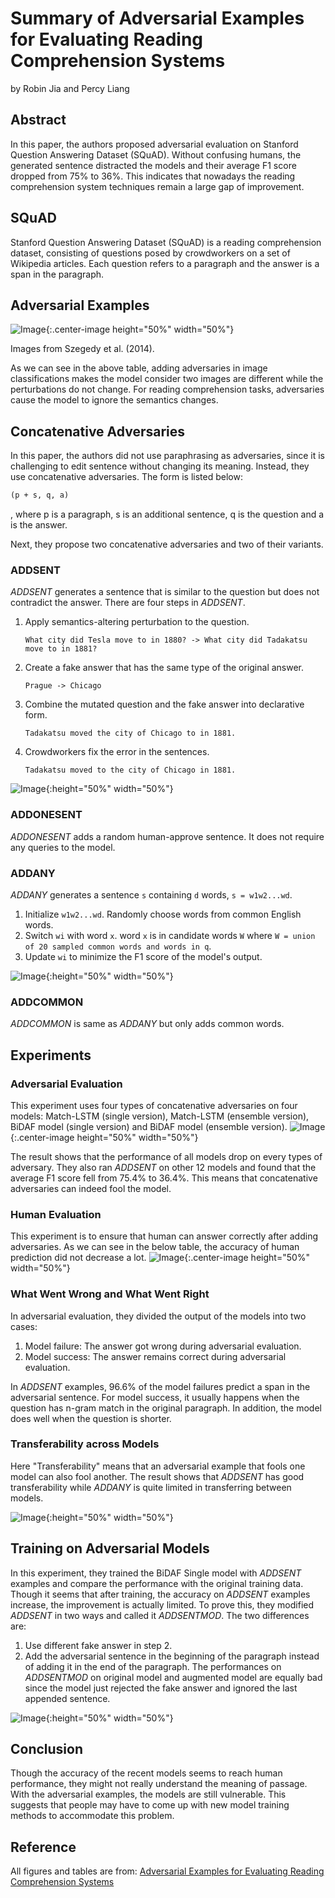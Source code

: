 # Summary of Adversarial Examples for Evaluating Reading Comprehension Systems
 by Robin Jia and Percy Liang

## Abstract
In this paper, the authors proposed adversarial evaluation on Stanford Question Answering Dataset (SQuAD). Without confusing humans, the generated sentence distracted the models and their average F1 score dropped from 75% to 36%. This indicates that nowadays
the reading comprehension system techniques remain a large gap of improvement.

## SQuAD
Stanford Question Answering Dataset (SQuAD) is a reading comprehension dataset, consisting of questions posed by crowdworkers on a set of Wikipedia articles. Each question refers to a paragraph and the answer is a span in the paragraph.

## Adversarial Examples
![Image](/examples.png){:.center-image height="50%" width="50%"}

Images from Szegedy et al. (2014).

As we can see in the above table, adding adversaries in image classifications makes the model consider two images are different while the perturbations do not change. For reading comprehension tasks, adversaries cause the model to ignore the semantics changes. 

## Concatenative Adversaries
In this paper, the authors did not use paraphrasing as adversaries, since it is challenging to edit sentence without changing its meaning. Instead, they use concatenative adversaries. The form is listed below:
```markdown
(p + s, q, a)
```
, where p is a paragraph, s is an additional sentence, q is the question and a is the answer.

Next, they propose two concatenative adversaries and two of their variants. 

### ADDSENT
*ADDSENT* generates a sentence that is similar to the question but does not contradict the answer. There are four steps in *ADDSENT*.
1.  Apply semantics-altering perturbation to the question.
    ```
    What city did Tesla move to in 1880? -> What city did Tadakatsu move to in 1881?
    ```
2.  Create a fake answer that has the same type of the original answer.
    ```
    Prague -> Chicago
    ```
3.  Combine the mutated question and the fake answer into declarative form.
    ```
    Tadakatsu moved the city of Chicago to in 1881.
    ```
4.  Crowdworkers fix the error in the sentences.
    ```
    Tadakatsu moved to the city of Chicago in 1881.
    ```

![Image](/AddSent.png){:height="50%" width="50%"}

    
### ADDONESENT
*ADDONESENT* adds a random human-approve sentence. It does not require any queries to the model. 

### ADDANY
*ADDANY* generates a sentence `s` containing `d` words, `s = w1w2...wd`.
1. Initialize `w1w2...wd`. Randomly choose words from common English words. 
2. Switch `wi` with word `x`. word `x` is in candidate words `W` where `W = union of 20 sampled common words and words in q`.
3. Update `wi` to minimize the F1 score of the model's output.

![Image](/AddAny.png){:height="50%" width="50%"}

### ADDCOMMON
*ADDCOMMON* is same as *ADDANY* but only adds common words.


## Experiments
### Adversarial Evaluation
This experiment uses four types of concatenative adversaries on four models: Match-LSTM (single version), Match-LSTM (ensemble version), BiDAF model (single version) and BiDAF model (ensemble version).
![Image](/Adversarial.png){:.center-image height="50%" width="50%"}


The result shows that the performance of all models drop on every types of adversary. They also ran *ADDSENT* on other 12 models and found that the average F1 score fell from 75.4% to 36.4%. This means that concatenative adversaries can indeed fool the model. 

### Human Evaluation
This experiment is to ensure that human can answer correctly after adding adversaries. As we can see in the below table, the accuracy of human prediction did not decrease a lot. 
![Image](/Human.png){:.center-image height="50%" width="50%"}


### What Went Wrong and What Went Right
In adversarial evaluation, they divided the output of the models into two cases:  
1. Model failure: The answer got wrong during adversarial evaluation.
2. Model success: The answer remains correct during adversarial evaluation.

In *ADDSENT* examples, 96.6% of the model failures predict a span in the adversarial sentence. For model success, it usually happens when the question has n-gram match in the original paragraph. In addition, the model does well when the question is shorter. 

### Transferability across Models
Here "Transferability" means that an adversarial example that fools one model can also fool another. The result shows that *ADDSENT* has good transferability while *ADDANY* is quite limited in transferring between models. 

![Image](/Transferability.png){:height="50%" width="50%"}


## Training on Adversarial Models
In this experiment, they trained the BiDAF Single model with *ADDSENT* examples and compare the performance with the original training data. Though it seems that after training, the accuracy on *ADDSENT* examples increase, the improvement is actually limited. To prove this, they modified *ADDSENT* in two ways and called it *ADDSENTMOD*. The two differences are:
1. Use different fake answer in step 2. 
2. Add the adversarial sentence in the beginning of the paragraph instead of adding it in the end of the paragraph.
The performances on *ADDSENTMOD* on original model and augmented model are equally bad since the model just rejected the fake answer and ignored the last appended sentence.

![Image](/Training_on_Adversarial_Examples.png){:height="50%" width="50%"}

## Conclusion
Though the accuracy of the recent models seems to reach human performance, they might not really understand the meaning of passage. With the adversarial examples, the models are still vulnerable. This suggests that people may have to come up with new model training methods to accommodate this problem.

## Reference
All figures and tables are from:
[Adversarial Examples for Evaluating Reading Comprehension Systems](http://aclweb.org/anthology/D17-1214) 

